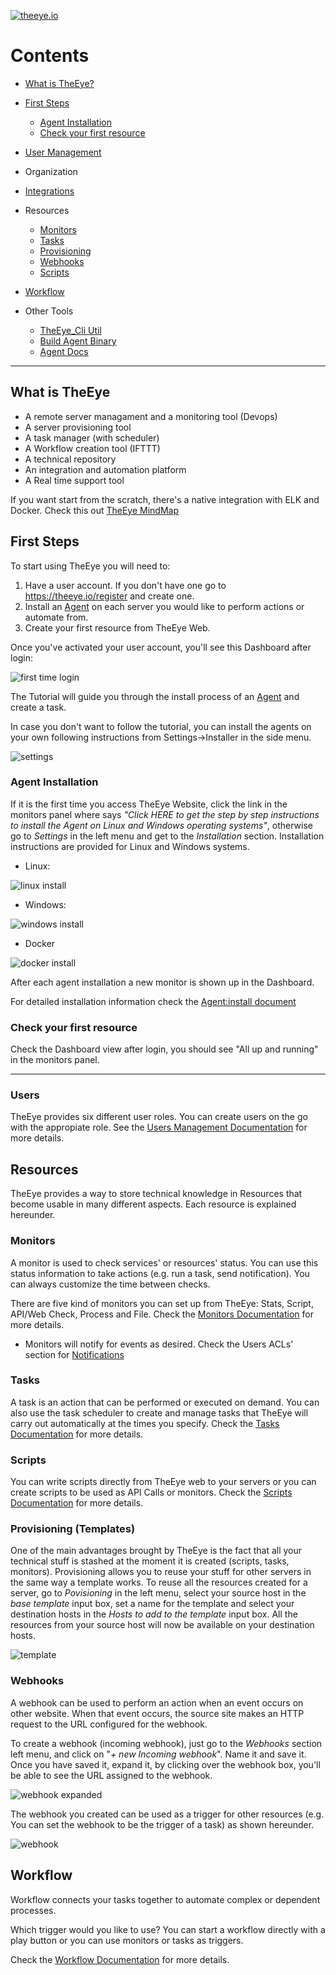 [![theeye.io](https://theeye.io/img/logo2.png)](https://theeye.io)

# Contents
  - [What is TheEye?](#what-is-theeye)
  - [First Steps](#first-steps)
    - [Agent Installation](#agent-installation)
    - [Check your first resource](#check-your-first-resource)

  - [User Management](#users)
  - Organization
  - [Integrations](integrations)

  - Resources
    - [Monitors](#monitors)
    - [Tasks](#tasks)
    - [Provisioning](#provisioning-templates)
    - [Webhooks](#webhooks)
    - [Scripts](#scripts)

  - [Workflow](#workflow)

  - Other Tools
    - [TheEye_Cli Util](cli)
    - [Build Agent Binary](agent/binary_build.md)
    - [Agent Docs](agent)

------------------

## What is TheEye
  * A remote server managament and a monitoring tool (Devops)
  * A server provisioning tool
  * A task manager (with scheduler)
  * A Workflow creation tool (IFTTT)
  * A technical repository
  * An integration and automation platform
  * A Real time support tool


If you want start from the scratch, there's a native integration with ELK and Docker.
Check this out [TheEye MindMap](https://atlas.mindmup.com/2017/11/7f1f2fb0d53611e7a974c121a32f69bf/theeye_functional_mindmap_es/index.html)


## First Steps
To start using TheEye you will need to:

  1. Have a user account. If you don't have one go to https://theeye.io/register and create one.
  2. Install an [Agent](agent/install.md) on each server you would like to perform actions or automate from.
  3. Create your first resource from TheEye Web.


Once you've activated your user account, you'll see this Dashboard after login:

![first time login](images/FirstTimeLogin.jpg)

The Tutorial will guide you through the install process of an [Agent](agent/install.md) and create a task.

In case you don't want to follow the tutorial, you can install the agents on your own following instructions from Settings->Installer in the side menu.

![settings](images/Settings.jpg)

### Agent Installation
If it is the first time you access TheEye Website, click the link in the monitors panel where says _"Click HERE to get the step by step instructions to install the Agent on Linux and Windows operating systems"_, otherwise go to _Settings_ in the left menu and get to the _Installation_ section. Installation instructions are provided for Linux and Windows systems.

+ Linux:

![linux install](images/LinuxAgentInstall.jpg)

+ Windows:

![windows install](images/WindowsAgentInstall.jpg)

+ Docker

![docker install](images/DockerAgentInstall.jpg)

After each agent installation a new monitor is shown up in the Dashboard.

For detailed installation information check the [Agent:install document](agent/install.md)


### Check your first resource

Check the Dashboard view after login, you should see "All up and running" in the monitors panel.

------------------------------

### Users
TheEye provides six different user roles. You can create users on the go with the appropiate role.
See the [Users Management Documentation](users) for more details.

## Resources
TheEye provides a way to store technical knowledge in Resources that become usable in many different aspects. Each resource is explained hereunder.

### Monitors
A monitor is used to check services' or resources' status. You can use this status information to take actions (e.g. run a task, send notification).
You can always customize the time between checks.

There are five kind of monitors you can set up from TheEye: Stats, Script, API/Web Check, Process and File.
Check the [Monitors Documentation](monitors) for more details.

+ Monitors will notify for events as desired. Check the Users ACLs' section for [Notifications](users#acls-1)


### Tasks
A task is an action that can be performed or executed on demand. You can also use the task scheduler to create and manage tasks that TheEye will carry out automatically at the times you specify. Check the [Tasks Documentation](tasks) for more details.


### Scripts
You can write scripts directly from TheEye web to your servers or you can create scripts to be used as API Calls or monitors.
Check the [Scripts Documentation](scripts) for more details.


### Provisioning (Templates)

One of the main advantages brought by TheEye is the fact that all your technical stuff is stashed at the moment it is created (scripts, tasks, monitors). Provisioning allows you to reuse your stuff for other servers in the same way a template works.
To reuse all the resources created for a server, go to _Povisioning_ in the left menu, select your source host in the _base template_ input box, set a name for the template and select your destination hosts in the _Hosts to add to the template_ input box.
All the resources from your source host will now be available on your destination hosts.

![template](https://raw.githubusercontent.com/patobas/docs/master/template.gif)


### Webhooks

A webhook can be used to perform an action when an event occurs on other website. When that event occurs, the source site makes an HTTP request to the URL configured for the webhook.

To create a webhook (incoming webhook), just go to the _Webhooks_ section left menu, and click on "_+ new Incoming webhook_". Name it and save it. Once you have saved it, expand it, by clicking over the webhook box, you'll be able to see the URL assigned to the webhook.

![webhook expanded](https://raw.githubusercontent.com/theeye-io/theeye-docs/master/images/webhookexpanded.jpg)

The webhook you created can be used as a trigger for other resources (e.g. You can set the webhook to be the trigger of a task) as shown hereunder.

![webhook](https://raw.githubusercontent.com/patobas/docs/master/webhook.gif)


## Workflow

Workflow connects your tasks together to automate complex or dependent processes.

Which trigger would you like to use?
You can start a workflow directly with a play button or you can use monitors or tasks as triggers.

Check the [Workflow Documentation](workflow) for more details.
